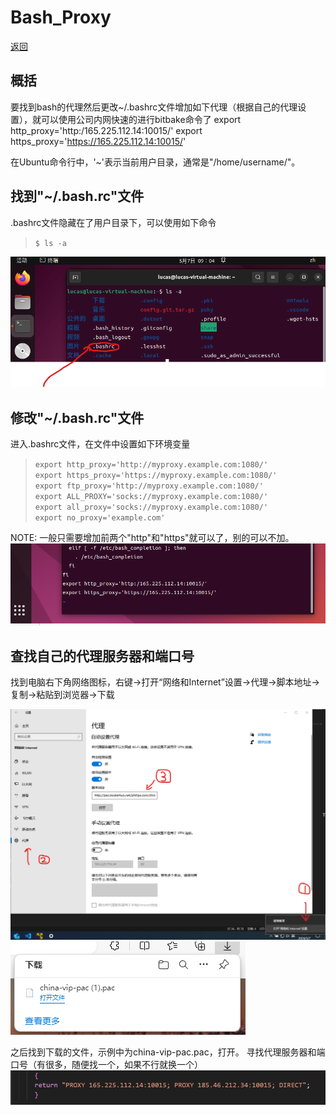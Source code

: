 # Bash_Proxy

[返回](../Guidance.md)

## 概括

要找到bash的代理然后更改~/.bashrc文件增加如下代理（根据自己的代理设置），就可以使用公司内网快速的进行bitbake命令了
export http_proxy='http:/165.225.112.14:10015/'
export https_proxy='<https://165.225.112.14:10015/>'

在Ubuntu命令行中，'~'表示当前用户目录，通常是"/home/username/"。

## 找到"~/.bash.rc"文件

.bashrc文件隐藏在了用户目录下，可以使用如下命令

> `$ ls -a`  

![找到.bashrc文件](../Photos/Find_bashrc.png)

## 修改"~/.bash.rc"文件

进入.bashrc文件，在文件中设置如下环境变量

> `export http_proxy='http://myproxy.example.com:1080/'`  
> `export https_proxy='https://myproxy.example.com:1080/'`  
> `export ftp_proxy='http://myproxy.example.com:1080/'`  
> `export ALL_PROXY='socks://myproxy.example.com:1080/'`  
> `export all_proxy='socks://myproxy.example.com:1080/'`  
> `export no_proxy='example.com'`

NOTE:
一般只需要增加前两个"http"和"https"就可以了，别的可以不加。
![变更bash](../Photos/Change_my_bash.png)

## 查找自己的代理服务器和端口号

找到电脑右下角网络图标，右键->打开“网络和Internet”设置->代理->脚本地址->复制->粘贴到浏览器->下载

![网络设置1](../Photos/Internet_setting_1.png)
![网络设置2](../Photos/Internet_setting_2.png)

之后找到下载的文件，示例中为china-vip-pac.pac，打开。
寻找代理服务器和端口号（有很多，随便找一个，如果不行就换一个）
![网络设置3](../Photos/Internet_setting_3.png)
